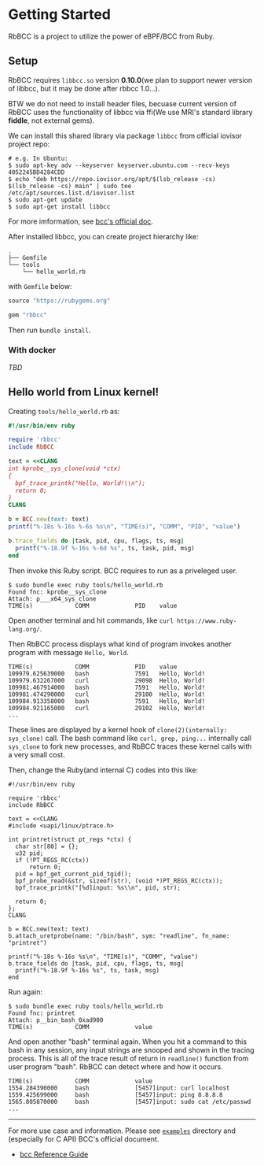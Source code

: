 # Getting Started

RbBCC is a project to utilize the power of eBPF/BCC from Ruby.

## Setup

RbBCC requires `libbcc.so` version **0.10.0**(we plan to support newer version of libbcc, but it may be done after rbbcc 1.0...).

BTW we do not need to install header files, becuase current version of RbBCC uses the functionality of libbcc via ffi(We use MRI's standard library **fiddle**, not external gems).

We can install this shared library via package `libbcc` from official iovisor project repo:

```console
# e.g. In Ubuntu:
$ sudo apt-key adv --keyserver keyserver.ubuntu.com --recv-keys 4052245BD4284CDD
$ echo "deb https://repo.iovisor.org/apt/$(lsb_release -cs) $(lsb_release -cs) main" | sudo tee /etc/apt/sources.list.d/iovisor.list
$ sudo apt-get update
$ sudo apt-get install libbcc
```

For more imformation, see [bcc's official doc](https://github.com/iovisor/bcc/blob/master/INSTALL.md).

After installed libbcc, you can create project hierarchy like:

```
.
├── Gemfile
└── tools
    └── hello_world.rb
```

with `Gemfile` below:

```ruby
source "https://rubygems.org"

gem "rbbcc"
```

Then run `bundle install`.

### With docker

_TBD_

## Hello world from Linux kernel!

Creating `tools/hello_world.rb` as:

```ruby
#!/usr/bin/env ruby

require 'rbbcc'
include RbBCC

text = <<CLANG
int kprobe__sys_clone(void *ctx)
{
  bpf_trace_printk("Hello, World!\\n");
  return 0;
}
CLANG

b = BCC.new(text: text)
printf("%-18s %-16s %-6s %s\n", "TIME(s)", "COMM", "PID", "value")

b.trace_fields do |task, pid, cpu, flags, ts, msg|
  printf("%-18.9f %-16s %-6d %s", ts, task, pid, msg)
end
```

Then invoke this Ruby script. BCC requires to run as a priveleged user.

```console
$ sudo bundle exec ruby tools/hello_world.rb                                       
Found fnc: kprobe__sys_clone
Attach: p___x64_sys_clone
TIME(s)            COMM             PID    value
```

Open another terminal and hit commands, like `curl https://www.ruby-lang.org/`.

Then RbBCC process displays what kind of program invokes another program with message `Hello, World`.

```console
TIME(s)            COMM             PID    value
109979.625639000   bash             7591   Hello, World!
109979.632267000   curl             29098  Hello, World!
109981.467914000   bash             7591   Hello, World!
109981.474290000   curl             29100  Hello, World!
109984.913358000   bash             7591   Hello, World!
109984.921165000   curl             29102  Hello, World!
...
```

These lines are displayed by a kernel hook of `clone(2)(internally: sys_clone)` call. The bash command like `curl, grep, ping...` internally call `sys_clone` to fork new processes, and RbBCC traces these kernel calls with a very small cost.

Then, change the Ruby(and internal C) codes into this like:

```console
#!/usr/bin/env ruby

require 'rbbcc'
include RbBCC

text = <<CLANG
#include <uapi/linux/ptrace.h>

int printret(struct pt_regs *ctx) {
  char str[80] = {};
  u32 pid;
  if (!PT_REGS_RC(ctx))
      return 0;
  pid = bpf_get_current_pid_tgid();
  bpf_probe_read(&str, sizeof(str), (void *)PT_REGS_RC(ctx));
  bpf_trace_printk("[%d]input: %s\\n", pid, str);

  return 0;
};
CLANG

b = BCC.new(text: text)
b.attach_uretprobe(name: "/bin/bash", sym: "readline", fn_name: "printret")

printf("%-18s %-16s %s\n", "TIME(s)", "COMM", "value")
b.trace_fields do |task, pid, cpu, flags, ts, msg|
  printf("%-18.9f %-16s %s", ts, task, msg)
end
```

Run again:

```console
$ sudo bundle exec ruby tools/hello_world.rb                                       
Found fnc: printret
Attach: p__bin_bash_0xad900
TIME(s)            COMM             value
```

And open another "bash" terminal again. When you hit a command to this bash in any session, any input strings are snooped and shown in the tracing process. This is all of the trace result of return in `readline()` function from user program "bash". RbBCC can detect where and how it occurs.

```console
TIME(s)            COMM             value
1554.284390000     bash             [5457]input: curl localhost
1559.425699000     bash             [5457]input: ping 8.8.8.8
1565.805870000     bash             [5457]input: sudo cat /etc/passwd
...
```

----

For more use case and information. Please see [`examples`](../examples/) directory and (especially for C API) BCC's official document.

* [bcc Reference Guide](https://github.com/iovisor/bcc/blob/master/docs/reference_guide.md)
